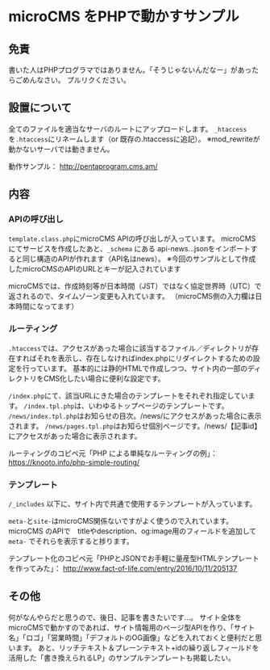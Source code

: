 # microCMS をPHPで動かすサンプル

## 免責
書いた人はPHPプログラマではありません。「そうじゃないんだなー」があったらごめんなさい。
プルリクください。

## 設置について
全てのファイルを適当なサーバのルートにアップロードします。
`_htaccess`を`.htaccess`にリネームします（or 既存の.htaccessに追記）。
※mod_rewriteが動かないサーバでは動きません。

動作サンプル：
http://pentaprogram.cms.am/

## 内容
### APIの呼び出し
`template.class.php`にmicroCMS APIの呼び出しが入っています。
microCMS にてサービスを作成したあと、`_schema` にある api-news...jsonをインポートすると同じ構造のAPIが作れます（API名はnews）。
※今回のサンプルとして作成したmicroCMSのAPIのURLとキーが記入されています

microCMSでは、作成時刻等が日本時間（JST）ではなく協定世界時（UTC）で返されるので、タイムゾーン変更も入れています。
（microCMS側の入力欄は日本時間になってます）

### ルーティング
`.htaccess`では、アクセスがあった場合に該当するファイル／ディレクトリが存在すればそれを表示し、存在しなければindex.phpにリダイレクトするための設定を行っています。
基本的には静的HTMLで作成しつつ、サイト内の一部のディレクトリをCMS化したい場合に便利な設定です。

`/index.php`にて、該当URLにきた場合のテンプレートをそれぞれ指定しています。
`/index.tpl.php`は、いわゆるトップページのテンプレートです。
`/news/index.tpl.php`はお知らせの目次。/news/にアクセスがあった場合に表示されます。
`/news/pages.tpl.php`はお知らせ個別ページです。/news/【記事id】にアクセスがあった場合に表示されます。

ルーティングのコピペ元「PHP による単純なルーティングの例」：
https://knooto.info/php-simple-routing/

### テンプレート
`/_includes` 以下に、サイト内で共通で使用するテンプレートが入っています。

`meta-`と`site-`はmicroCMS関係ないですがよく使うので入れています。
microCMS のAPIで　titleやdescription、og:image用のフィールドを追加して `meta-` でそれらを表示すると捗ります。

テンプレート化のコピペ元「PHPとJSONでお手軽に量産型HTMLテンプレートを作ってみた」：
http://www.fact-of-life.com/entry/2016/10/11/205137

## その他
何がなんやらだと思うので、後日、記事を書きたいです…。
サイト全体をmicroCMSで動かすのであれば、サイト情報用のページ型APIを作り、「サイト名」「ロゴ」「営業時間」「デフォルトのOG画像」などを入れておくと便利だと思います。
あと、リッチテキスト＆プレーンテキスト+idの繰り返しフィールドを活用した「書き換えられるLP」のサンプルテンプレートも掲載したい。
